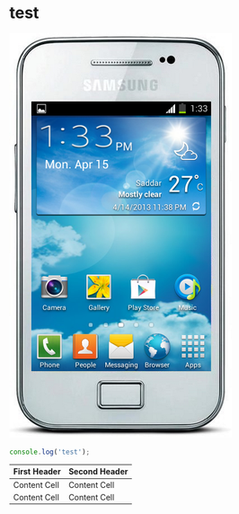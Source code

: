 # test

![test.png](./test.png)

```javascript
console.log('test');
```

| First Header  | Second Header |
| ------------- | ------------- |
| Content Cell  | Content Cell  |
| Content Cell  | Content Cell  |
